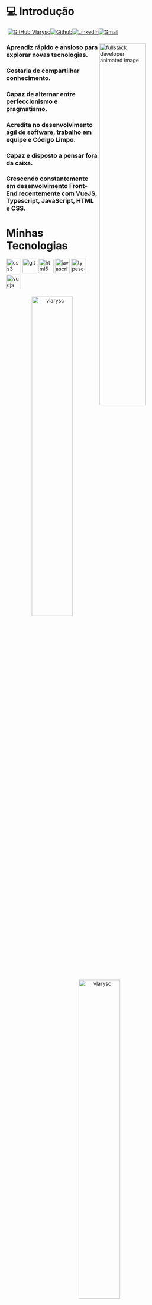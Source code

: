 

# &#128187; Introdução #




​                                                             [![GitHub Vlarysc](https://img.shields.io/github/followers/vlarysc?label=follow&style=social)](https://github.com/vlarysc)[![Github](https://img.shields.io/badge/-Github-000?style=flat&logo=Github&logoColor=white)](https://github.com/vlarysc)[![Linkedin](https://img.shields.io/badge/-LinkedIn-blue?style=flat&logo=Linkedin&logoColor=white)](https://www.linkedin.com/in/vlarysc/)[![Gmail](https://img.shields.io/badge/-Gmail-c14438?style=flat&logo=Gmail&logoColor=white)](mailto:manoelfranciscose@gmail.com)

<div>
    <img align="right" width="50%" src="https://raw.githubusercontent.com/trepichio/trepichio/master/assets/code.gif" alt="fullstack developer animated image"/>


### Aprendiz rápido e ansioso para explorar novas tecnologias. ###

### Gostaria de compartilhar conhecimento. ### 

### Capaz de alternar entre perfeccionismo e pragmatismo. ###

### Acredita no desenvolvimento ágil de software, trabalho em equipe e Código Limpo. ###  

### Capaz e disposto a pensar fora da caixa. ###

### Crescendo constantemente em desenvolvimento Front-End recentemente com VueJS, Typescript, JavaScript, HTML e CSS. ###





# Minhas Tecnologias #



<p align="left" style="min-width: 300px"> <img src="https://cdn4.iconfinder.com/data/icons/social-media-logos-6/512/121-css3-512.png" alt="css3" width="40" height="40"/> <img src="https://www.vectorlogo.zone/logos/git-scm/git-scm-icon.svg" alt="git" width="40" height="40"/> <img src="https://www.flaticon.com/svg/static/icons/svg/1216/1216733.svg" alt="html5" width="40" height="40"/> <img src="https://cdn.worldvectorlogo.com/logos/javascript-1.svg" alt="javascript" width="40" height="40"/> <img src="https://raw.githubusercontent.com/jakeliny/jakeliny/master/images/typescript.png" alt="typescript" width="40" height="40"/> <img src="https://cdn.iconscout.com/icon/free/png-512/vue-282497.png" alt="vuejs" width="40" height="40"/> </p>



<p align="center">
    <img width="47%" style="padding: 0.3rem" align="center" src="https://github-readme-stats.vercel.app/api/top-langs/?username=vlarysc&layout=compact&hide=html&hide_border=true" alt="vlarysc" />
    <img width="47%" style="padding: 0.3rem" align="center" src="https://github-readme-stats.vercel.app/api?username=vlarysc&show_icons=true&hide_border=true" alt="vlarysc" /></p>






<p align="center">
Connect with me <br>
<a href="https://www.linkedin.com/in/vlarysc/">
  <img align="center" alt="vlarysc's LinkedIn" width="30px" src="https://cdn.jsdelivr.net/npm/simple-icons@v3/icons/linkedin.svg" />
</a>
<a href="https://github.com/vlarysc">
  <img align="center" alt="vlarysc's Github" width="30px" src="https://cdn.jsdelivr.net/npm/simple-icons@v3/icons/github.svg" />
</a>
<a href="https://www.hackerrank.com/vlarysc">
  <img align="center" alt="vlarysc's Hackerrank" width="30px" src="https://cdn.jsdelivr.net/npm/simple-icons@v3/icons/hackerrank.svg" />
</a>
<a href="https://stackoverflow.com/users/12240433/vlarysc" target="blank"><img align="center" src="https://cdn.jsdelivr.net/npm/simple-icons@3.0.1/icons/stackoverflow.svg" alt="vlarysc" height="30" width="30" /></a>
</p>


